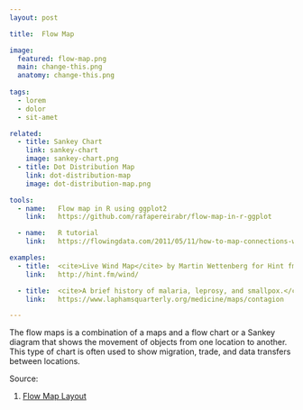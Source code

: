 ```yaml
---
layout: post

title:  Flow Map

image:
  featured: flow-map.png
  main: change-this.png
  anatomy: change-this.png
  
tags:
  - lorem
  - dolor
  - sit-amet

related:
  - title: Sankey Chart
    link: sankey-chart
    image: sankey-chart.png
  - title: Dot Distribution Map
    link: dot-distribution-map
    image: dot-distribution-map.png

tools:
  - name:   Flow map in R using ggplot2
    link:   https://github.com/rafapereirabr/flow-map-in-r-ggplot

  - name:   R tutorial
    link:   https://flowingdata.com/2011/05/11/how-to-map-connections-with-great-circles/

examples:
  - title:  <cite>Live Wind Map</cite> by Martin Wettenberg for Hint fm
    link:   http://hint.fm/wind/

  - title:  <cite>A brief history of malaria, leprosy, and smallpox.</cite> by Haisam Hussein
    link:   https://www.laphamsquarterly.org/medicine/maps/contagion

---
```


The flow maps is a combination of a maps and a flow chart or a Sankey diagram that shows the movement of objects from one location to another. This type of chart is often used to show migration, trade, and data transfers between locations.

<!--more-->

Source:
1. [Flow Map Layout](http://graphics.stanford.edu/papers/flow_map_layout/)
